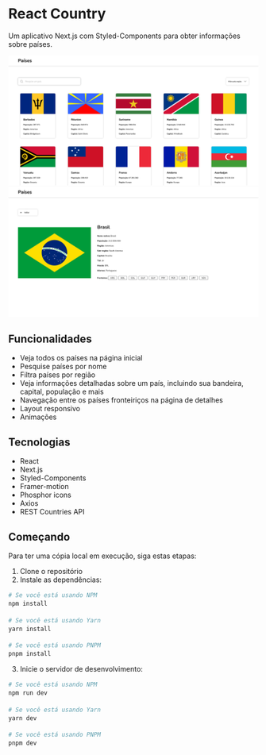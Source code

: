 # React Country

Um aplicativo Next.js com Styled-Components para obter informações sobre países.

![Página inicial do React Country](../screenshots/homepage.png)
![Página de detalhes do React Country](../screenshots/country-details.png)

## Funcionalidades

- Veja todos os países na página inicial
- Pesquise países por nome
- Filtra países por região
- Veja informações detalhadas sobre um país, incluindo sua bandeira, capital, população e mais
- Navegação entre os países fronteiriços na página de detalhes
- Layout responsivo
- Animações

## Tecnologias

- React
- Next.js
- Styled-Components
- Framer-motion
- Phosphor icons
- Axios
- REST Countries API

## Começando

Para ter uma cópia local em execução, siga estas etapas:

1. Clone o repositório
2. Instale as dependências:

```bash
# Se você está usando NPM
npm install

# Se você está usando Yarn
yarn install

# Se você está usando PNPM
pnpm install
```

3. Inicie o servidor de desenvolvimento:

```bash
# Se você está usando NPM
npm run dev

# Se você está usando Yarn
yarn dev

# Se você está usando PNPM
pnpm dev
```
